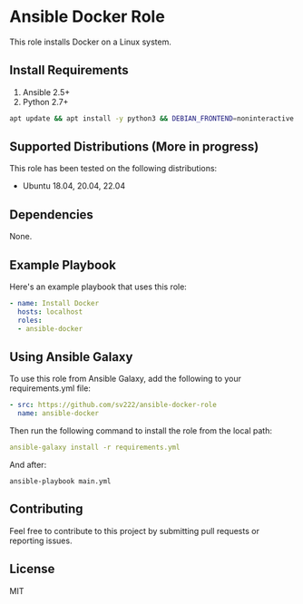 # Ansible Docker Role

This role installs Docker on a Linux system.

## Install Requirements

1. Ansible 2.5+
2. Python 2.7+

  ```sh
apt update && apt install -y python3 && DEBIAN_FRONTEND=noninteractive && apt install -y ansible
  ```

## Supported Distributions (More in progress)

This role has been tested on the following distributions:

- Ubuntu 18.04, 20.04, 22.04

## Dependencies

None.

## Example Playbook

Here's an example playbook that uses this role:

```yaml
- name: Install Docker
  hosts: localhost
  roles:
  - ansible-docker
```

## Using Ansible Galaxy

To use this role from Ansible Galaxy, add the following to your requirements.yml file:

```yaml
- src: https://github.com/sv222/ansible-docker-role
  name: ansible-docker
```

Then run the following command to install the role from the local path:

```yaml
ansible-galaxy install -r requirements.yml
```

And after:

```shell
ansible-playbook main.yml
```

## Contributing

Feel free to contribute to this project by submitting pull requests or reporting issues.

## License

MIT

